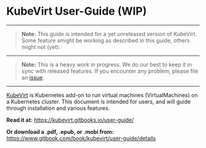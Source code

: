 # KubeVirt User-Guide (WIP)

---

> **Note:** This guide is intended for a yet unreleased version of KubeVirt. Some feature smight be working as described in this guide, others might not (yet).

---

> **Note:** This is a heavy work in progress. We do our best to keep it in sync with released features. If you encounter any problem, please file an [issue](https://github.com/kubevirt/kubevirt/issues).

---

[KubeVirt](http://kubevirt.io) is  Kubernetes add-on to run virtual machines \(VirtualMachines\) on a Kubernetes cluster. This document is intended for users, and will guide through installation and various features.


**Read it at:**
https://kubevirt.gitbooks.io/user-guide/

**Or download a .pdf, .epub, or .mobi from:**
https://www.gitbook.com/book/kubevirt/user-guide/details
